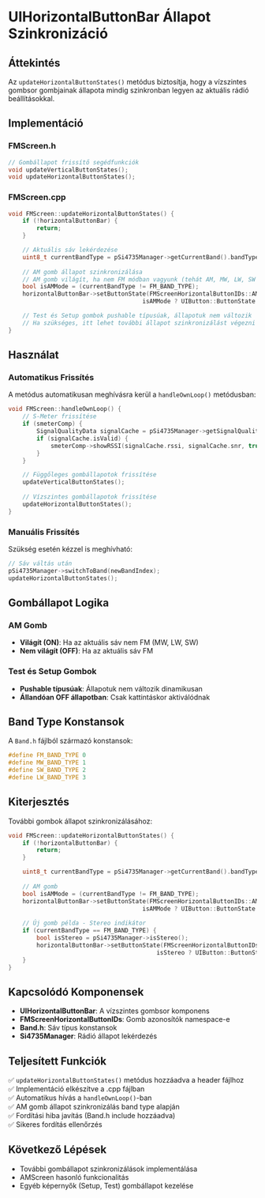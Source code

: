# UIHorizontalButtonBar Állapot Szinkronizáció

## Áttekintés

Az `updateHorizontalButtonStates()` metódus biztosítja, hogy a vízszintes gombsor gombjainak állapota mindig szinkronban legyen az aktuális rádió beállításokkal.

## Implementáció

### FMScreen.h
```cpp
// Gombállapot frissítő segédfunkciók
void updateVerticalButtonStates();
void updateHorizontalButtonStates();
```

### FMScreen.cpp
```cpp
void FMScreen::updateHorizontalButtonStates() {
    if (!horizontalButtonBar) {
        return;
    }

    // Aktuális sáv lekérdezése
    uint8_t currentBandType = pSi4735Manager->getCurrentBand().bandType;
    
    // AM gomb állapot szinkronizálása
    // AM gomb világít, ha nem FM módban vagyunk (tehát AM, MW, LW, SW módban)
    bool isAMMode = (currentBandType != FM_BAND_TYPE);
    horizontalButtonBar->setButtonState(FMScreenHorizontalButtonIDs::AM_BUTTON, 
                                      isAMMode ? UIButton::ButtonState::On : UIButton::ButtonState::Off);

    // Test és Setup gombok pushable típusúak, állapotuk nem változik
    // Ha szükséges, itt lehet további állapot szinkronizálást végezni
}
```

## Használat

### Automatikus Frissítés
A metódus automatikusan meghívásra kerül a `handleOwnLoop()` metódusban:

```cpp
void FMScreen::handleOwnLoop() {
    // S-Meter frissítése
    if (smeterComp) {
        SignalQualityData signalCache = pSi4735Manager->getSignalQuality();
        if (signalCache.isValid) {
            smeterComp->showRSSI(signalCache.rssi, signalCache.snr, true);
        }
    }

    // Függőleges gombállapotok frissítése
    updateVerticalButtonStates();
    
    // Vízszintes gombállapotok frissítése
    updateHorizontalButtonStates();
}
```

### Manuális Frissítés
Szükség esetén kézzel is meghívható:
```cpp
// Sáv váltás után
pSi4735Manager->switchToBand(newBandIndex);
updateHorizontalButtonStates();
```

## Gombállapot Logika

### AM Gomb
- **Világít (ON)**: Ha az aktuális sáv nem FM (MW, LW, SW)
- **Nem világít (OFF)**: Ha az aktuális sáv FM

### Test és Setup Gombok  
- **Pushable típusúak**: Állapotuk nem változik dinamikusan
- **Állandóan OFF állapotban**: Csak kattintáskor aktiválódnak

## Band Type Konstansok

A `Band.h` fájlból származó konstansok:
```cpp
#define FM_BAND_TYPE 0
#define MW_BAND_TYPE 1
#define SW_BAND_TYPE 2
#define LW_BAND_TYPE 3
```

## Kiterjesztés

További gombok állapot szinkronizálásához:

```cpp
void FMScreen::updateHorizontalButtonStates() {
    if (!horizontalButtonBar) {
        return;
    }

    uint8_t currentBandType = pSi4735Manager->getCurrentBand().bandType;
    
    // AM gomb
    bool isAMMode = (currentBandType != FM_BAND_TYPE);
    horizontalButtonBar->setButtonState(FMScreenHorizontalButtonIDs::AM_BUTTON, 
                                      isAMMode ? UIButton::ButtonState::On : UIButton::ButtonState::Off);
    
    // Új gomb példa - Stereo indikátor
    if (currentBandType == FM_BAND_TYPE) {
        bool isStereo = pSi4735Manager->isStereo();
        horizontalButtonBar->setButtonState(FMScreenHorizontalButtonIDs::STEREO_BUTTON,
                                          isStereo ? UIButton::ButtonState::On : UIButton::ButtonState::Off);
    }
}
```

## Kapcsolódó Komponensek

- **UIHorizontalButtonBar**: A vízszintes gombsor komponens
- **FMScreenHorizontalButtonIDs**: Gomb azonosítók namespace-e
- **Band.h**: Sáv típus konstansok
- **Si4735Manager**: Rádió állapot lekérdezés

## Teljesített Funkciók

✅ `updateHorizontalButtonStates()` metódus hozzáadva a header fájlhoz  
✅ Implementáció elkészítve a .cpp fájlban  
✅ Automatikus hívás a `handleOwnLoop()`-ban  
✅ AM gomb állapot szinkronizálás band type alapján  
✅ Fordítási hiba javítás (Band.h include hozzáadva)  
✅ Sikeres fordítás ellenőrzés  

## Következő Lépések

- További gombállapot szinkronizálások implementálása
- AMScreen hasonló funkcionalitás
- Egyéb képernyők (Setup, Test) gombállapot kezelése
